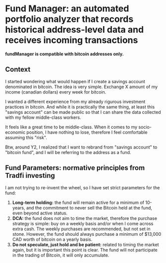 # Fund Manager: an automated portfolio analyzer that records historical address-level data and receives incoming transactions

**fundManager is compatible with bitcoin addresses only.**

## Context

I started wondering what would happen if I create a savings account denominated in bitcoin. The idea is very simple. Exchange X amount of my income (canadian dollars) every week for bitcoin.

I wanted a different experience from my already rigurous investment practices in bitcoin. And while it is practically the same thing, at least this "savings account" can be made public so that I can share the data collected with my fellow middle-class workers.

It feels like a great time to be middle-class. When it comes to my socio-economic position, I have nothing to lose, therefore I feel comfortable assuming this "risk".

Btw, around Y2, I realized that I want to rebrand from "savings account" to "bitcoin fund", and I will be referring to the address as a fund.

## Fund Parameters: normative principles from Tradfi investing

I am not trying to re-invent the wheel, so I have set strict parameters for the fund:

1. **Long-term holding:** the fund will remain active for a minimum of 10-years, and the commitment to never sell the Bitcoin held at the fund, even beyond active status.
2. **DCA:** the fund does not aim to time the market, therefore the purchase strategy is simple: buy on a weekly basis and/or when I come across extra cash. The weekly purchases are recommended, but not set in stone. However, the fund should always purchase a minimum of $13,000 CAD worth of bitcoin on a yearly basis.
3. **Do not speculate, just hold and be patient:** related to timing the market again, but it is important this point is clear. The fund will not participate in the trading of Bitcoin, it will only accumulate.
